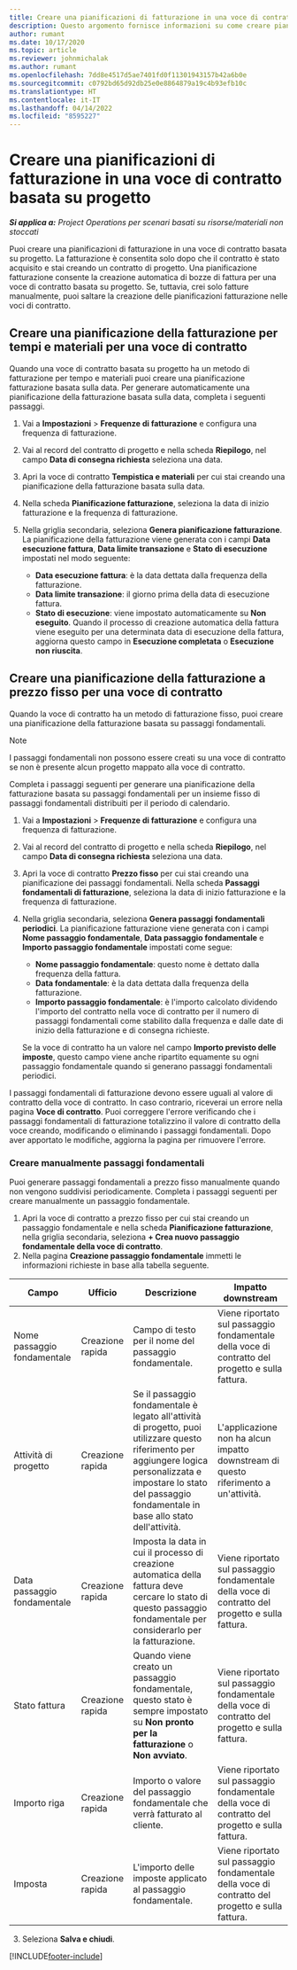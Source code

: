 ```yaml
---
title: Creare una pianificazioni di fatturazione in una voce di contratto basata su progetto
description: Questo argomento fornisce informazioni su come creare pianificazioni e passaggi fondamentali di fatturazione per le voci di contratto.
author: rumant
ms.date: 10/17/2020
ms.topic: article
ms.reviewer: johnmichalak
ms.author: rumant
ms.openlocfilehash: 7dd8e4517d5ae7401fd0f11301943157b42a6b0e
ms.sourcegitcommit: c0792bd65d92db25e0e8864879a19c4b93efb10c
ms.translationtype: HT
ms.contentlocale: it-IT
ms.lasthandoff: 04/14/2022
ms.locfileid: "8595227"
---
```

# <a name="create-an-invoice-schedule-on-a-project-based-contract-line"></a>Creare una pianificazioni di fatturazione in una voce di contratto basata su progetto 

_**Si applica a:** Project Operations per scenari basati su risorse/materiali non stoccati_

Puoi creare una pianificazioni di fatturazione in una voce di contratto basata su progetto. La fatturazione è consentita solo dopo che il contratto è stato acquisito e stai creando un contratto di progetto. Una pianificazione fatturazione consente la creazione automatica di bozze di fattura per una voce di contratto basata su progetto. Se, tuttavia, crei solo fatture manualmente, puoi saltare la creazione delle pianificazioni fatturazione nelle voci di contratto.

## <a name="create-a-time-and-material-invoice-schedule-for-a-contract-line"></a>Creare una pianificazione della fatturazione per tempi e materiali per una voce di contratto

Quando una voce di contratto basata su progetto ha un metodo di fatturazione per tempo e materiali puoi creare una pianificazione fatturazione basata sulla data. Per generare automaticamente una pianificazione della fatturazione basata sulla data, completa i seguenti passaggi.

1. Vai a **Impostazioni** > **Frequenze di fatturazione** e configura una frequenza di fatturazione.
2. Vai al record del contratto di progetto e nella scheda **Riepilogo**, nel campo **Data di consegna richiesta** seleziona una data.
3. Apri la voce di contratto **Tempistica e materiali** per cui stai creando una pianificazione della fatturazione basata sulla data. 
4. Nella scheda **Pianificazione fatturazione**, seleziona la data di inizio fatturazione e la frequenza di fatturazione.
5. Nella griglia secondaria, seleziona **Genera pianificazione fatturazione**. La pianificazione della fatturazione viene generata con i campi **Data esecuzione fattura**, **Data limite transazione** e **Stato di esecuzione** impostati nel modo seguente:

    - **Data esecuzione fattura**: è la data dettata dalla frequenza della fatturazione.
    - **Data limite transazione**: il giorno prima della data di esecuzione fattura.
    - **Stato di esecuzione**: viene impostato automaticamente su **Non eseguito**. Quando il processo di creazione automatica della fattura viene eseguito per una determinata data di esecuzione della fattura, aggiorna questo campo in **Esecuzione completata** o **Esecuzione non riuscita**.

## <a name="create-a-fixed-price-invoice-schedule-for-a-contract-line"></a>Creare una pianificazione della fatturazione a prezzo fisso per una voce di contratto

Quando la voce di contratto ha un metodo di fatturazione fisso, puoi creare una pianificazione della fatturazione basata su passaggi fondamentali. 

> [!NOTE]
> I passaggi fondamentali non possono essere creati su una voce di contratto se non è presente alcun progetto mappato alla voce di contratto.

Completa i passaggi seguenti per generare una pianificazione della fatturazione basata su passaggi fondamentali per un insieme fisso di passaggi fondamentali distribuiti per il periodo di calendario.

1. Vai a **Impostazioni** > **Frequenze di fatturazione** e configura una frequenza di fatturazione.
2. Vai al record del contratto di progetto e nella scheda **Riepilogo**, nel campo **Data di consegna richiesta** seleziona una data.
3. Apri la voce di contratto **Prezzo fisso** per cui stai creando una pianificazione dei passaggi fondamentali. Nella scheda **Passaggi fondamentali di fatturazione**, seleziona la data di inizio fatturazione e la frequenza di fatturazione. 
4. Nella griglia secondaria, seleziona **Genera passaggi fondamentali periodici**. La pianificazione fatturazione viene generata con i campi **Nome passaggio fondamentale**, **Data passaggio fondamentale** e **Importo passaggio fondamentale** impostati come segue:

    - **Nome passaggio fondamentale**: questo nome è dettato dalla frequenza della fattura.
    - **Data fondamentale**: è la data dettata dalla frequenza della fatturazione.
    - **Importo passaggio fondamentale**: è l'importo calcolato dividendo l'importo del contratto nella voce di contratto per il numero di passaggi fondamentali come stabilito dalla frequenza e dalle date di inizio della fatturazione e di consegna richieste.

    Se la voce di contratto ha un valore nel campo **Importo previsto delle imposte**, questo campo viene anche ripartito equamente su ogni passaggio fondamentale quando si generano passaggi fondamentali periodici.

I passaggi fondamentali di fatturazione devono essere uguali al valore di contratto della voce di contratto. In caso contrario, riceverai un errore nella pagina **Voce di contratto**. Puoi correggere l'errore verificando che i passaggi fondamentali di fatturazione totalizzino il valore di contratto della voce creando, modificando o eliminando i passaggi fondamentali. Dopo aver apportato le modifiche, aggiorna la pagina per rimuovere l'errore.

### <a name="manually-create-milestones"></a>Creare manualmente passaggi fondamentali

Puoi generare passaggi fondamentali a prezzo fisso manualmente quando non vengono suddivisi periodicamente. Completa i passaggi seguenti per creare manualmente un passaggio fondamentale.

1. Apri la voce di contratto a prezzo fisso per cui stai creando un passaggio fondamentale e nella scheda **Pianificazione fatturazione**, nella griglia secondaria, seleziona **+ Crea nuovo passaggio fondamentale della voce di contratto**. 
2. Nella pagina **Creazione passaggio fondamentale** immetti le informazioni richieste in base alla tabella seguente.

| Campo | Ufficio | Descrizione | Impatto downstream |
| --- | --- | --- | --- |
| Nome passaggio fondamentale | Creazione rapida | Campo di testo per il nome del passaggio fondamentale. | Viene riportato sul passaggio fondamentale della voce di contratto del progetto e sulla fattura. |
| Attività di progetto | Creazione rapida | Se il passaggio fondamentale è legato all'attività di progetto, puoi utilizzare questo riferimento per aggiungere logica personalizzata e impostare lo stato del passaggio fondamentale in base allo stato dell'attività. | L'applicazione non ha alcun impatto downstream di questo riferimento a un'attività. |
| Data passaggio fondamentale | Creazione rapida | Imposta la data in cui il processo di creazione automatica della fattura deve cercare lo stato di questo passaggio fondamentale per considerarlo per la fatturazione. | Viene riportato sul passaggio fondamentale della voce di contratto del progetto e sulla fattura. |
| Stato fattura | Creazione rapida | Quando viene creato un passaggio fondamentale, questo stato è sempre impostato su **Non pronto per la fatturazione** o **Non avviato**. | Viene riportato sul passaggio fondamentale della voce di contratto del progetto e sulla fattura. |
| Importo riga | Creazione rapida | Importo o valore del passaggio fondamentale che verrà fatturato al cliente. | Viene riportato sul passaggio fondamentale della voce di contratto del progetto e sulla fattura. |
| Imposta | Creazione rapida | L'importo delle imposte applicato al passaggio fondamentale. | Viene riportato sul passaggio fondamentale della voce di contratto del progetto e sulla fattura. |

3. Seleziona **Salva e chiudi**.


[!INCLUDE[footer-include](../includes/footer-banner.md)]